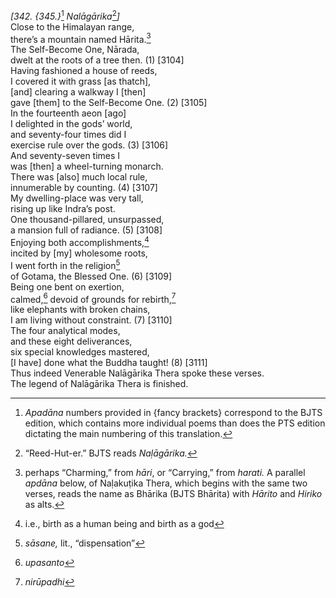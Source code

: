*\[342. {345.}*[^1] *Nalāgārika*[^2]*\]*  
Close to the Himalayan range,  
there’s a mountain named Hārita.[^3]  
The Self-Become One, Nārada,  
dwelt at the roots of a tree then. (1) \[3104\]  
Having fashioned a house of reeds,  
I covered it with grass \[as thatch\],  
\[and\] clearing a walkway I \[then\]  
gave \[them\] to the Self-Become One. (2) \[3105\]  
In the fourteenth aeon \[ago\]  
I delighted in the gods’ world,  
and seventy-four times did I  
exercise rule over the gods. (3) \[3106\]  
And seventy-seven times I  
was \[then\] a wheel-turning monarch.  
There was \[also\] much local rule,  
innumerable by counting. (4) \[3107\]  
My dwelling-place was very tall,  
rising up like Indra’s post.  
One thousand-pillared, unsurpassed,  
a mansion full of radiance. (5) \[3108\]  
Enjoying both accomplishments,[^4]  
incited by \[my\] wholesome roots,  
I went forth in the religion[^5]  
of Gotama, the Blessed One. (6) \[3109\]  
Being one bent on exertion,  
calmed,[^6] devoid of grounds for rebirth,[^7]  
like elephants with broken chains,  
I am living without constraint. (7) \[3110\]  
The four analytical modes,  
and these eight deliverances,  
six special knowledges mastered,  
\[I have\] done what the Buddha taught! (8) \[3111\]  
Thus indeed Venerable Nalāgārika Thera spoke these verses.  
The legend of Nalāgārika Thera is finished.  
[^1]: *Apadāna* numbers provided in {fancy brackets} correspond to the
    BJTS edition, which contains more individual poems than does the PTS
    edition dictating the main numbering of this translation.  
[^2]: “Reed-Hut-er.” BJTS reads *Naḷāgārika.*  
[^3]: perhaps “Charming,” from *hāri*, or “Carrying,” from *harati.* A
    parallel *apdāna* below, of Naḷakuṭika Thera, which begins with the
    same two verses, reads the name as Bhārika (BJTS Bhārita) with
    *Hārito* and *Hiriko* as alts.  
[^4]: i.e., birth as a human being and birth as a god  
[^5]: *sāsane,* lit., “dispensation”  
[^6]: *upasanto*  
[^7]: *nirūpadhi*
